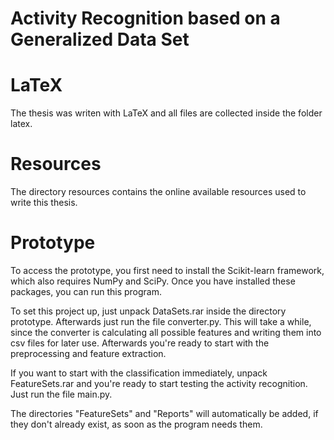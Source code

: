 # Activity Recognition based on a Generalized Data Set

# LaTeX
The thesis was writen with LaTeX and all files are collected inside the folder latex.

# Resources
The directory resources contains the online available resources used to write this thesis.

# Prototype
To access the prototype, you first need to install the Scikit-learn framework, which also requires NumPy and SciPy. Once you have installed these packages, you can run this program.

To set this project up, just unpack DataSets.rar inside the directory prototype. Afterwards just run the file converter.py. This will take a while, since the converter is calculating all possible features and writing them into csv files for later use. Afterwards you're ready to start with the preprocessing and feature extraction.

If you want to start with the classification immediately, unpack FeatureSets.rar and you're ready to start testing the activity recognition. Just run the file main.py.

The directories "FeatureSets" and "Reports" will automatically be added, if they don't already exist, as soon as the program needs them.